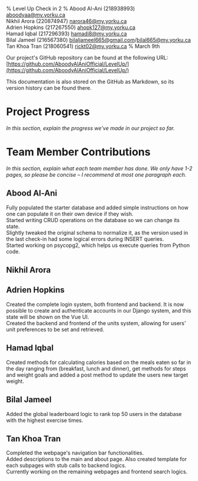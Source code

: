 % Level Up Check in 2
% Abood Al-Ani (218938993) <aboodyaa@my.yorku.ca>  
  Nikhil Arora (220874947) <narora46@my.yorku.ca>  
  Adrien Hopkins (217267550) <ahopk127@my.yorku.ca>  
  Hamad Iqbal (217296393) <hamadi8@my.yorku.ca>  
  Bilal Jameel (216567380) <bilaljameel665@gmail.com>/<bilal665@my.yorku.ca>  
  Tan Khoa Tran (218060541) <rickt02@my.yorku.ca>
% March 9th

Our project's GitHub repository can be found at the following URL:  
[https://github.com/AboodyAlAniOfficial/LevelUp/](https://github.com/AboodyAlAniOfficial/LevelUp/)

This documentation is also stored on the GitHub as Markdown, so its version history can be found there.

# Project Progress

*In this section, explain the progress we’ve made in our project so far.*

# Team Member Contributions

*In this section, explain what each team member has done.  We only have 1-2 pages, so please be concise – I recommend at most one paragraph each.*

## Abood Al-Ani
Fully populated the starter database and added simple instructions on how one can populate it on their own device if they wish.\
Started writing CRUD operations on the database so we can change its state.\
Slightly tweaked the original schema to normalize it, as the version used in the last check-in had some logical errors during INSERT queries.\
Started working on psycopg2, which helps us execute queries from Python code.

## Nikhil Arora

## Adrien Hopkins
Created the complete login system, both frontend and backend.  It is now possible to create and authenticate accounts in our Django system, and this state will be shown on the Vue UI.\
Created the backend and frontend of the units system, allowing for users' unit preferences to be set and retrieved.

## Hamad Iqbal
Created methods for calculating calories based on the meals eaten so far in the day ranging from (breakfast, lunch and dinner), get methods for steps and weight goals
and added a post method to update the users new target weight.

## Bilal Jameel
Added the global leaderboard logic to rank top 50 users in the database with the highest exercise times.

## Tan Khoa Tran
Completed the webpage's navigation bar functionalities.\
Added descriptions to the main and about page. Also created template for each subpages with stub calls to backend logics.\
Currently working on the remaining webpages and frontend search logics.
